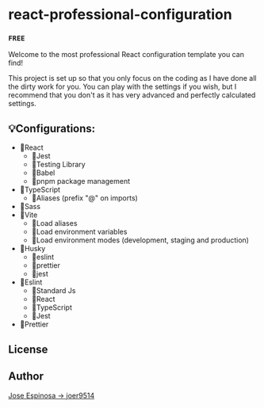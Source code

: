 # react-professional-configuration
### `FREE`
Welcome to the most professional React configuration template you can find!

This project is set up so that you only focus on the coding as I have done all the dirty work for you. You can play with the settings if you wish, but I recommend that you don't as it has very advanced and perfectly calculated settings.
## :bulb:Configurations:
- :high_brightness:React
    - :sparkler:Jest
    - :sparkler:Testing Library
    - :sparkler:Babel
    - :sparkler:pnpm package management
- :high_brightness:TypeScript
    - :sparkler:Aliases (prefix "@" on imports)
- :high_brightness:Sass
- :high_brightness:Vite
    - :sparkler:Load aliases
    - :sparkler:Load environment variables
    - :sparkler:Load environment modes (development, staging and production)
- :high_brightness:Husky
    - :sparkler:eslint
    - :sparkler:prettier
    - :sparkler:jest
- :high_brightness:Eslint
    - :sparkler:Standard Js
    - :sparkler:React
    - :sparkler:TypeScript
    - :sparkler:Jest
- :high_brightness:Prettier
## License

## Author
[Jose Espinosa -> joer9514](https://github.com/joer9514)